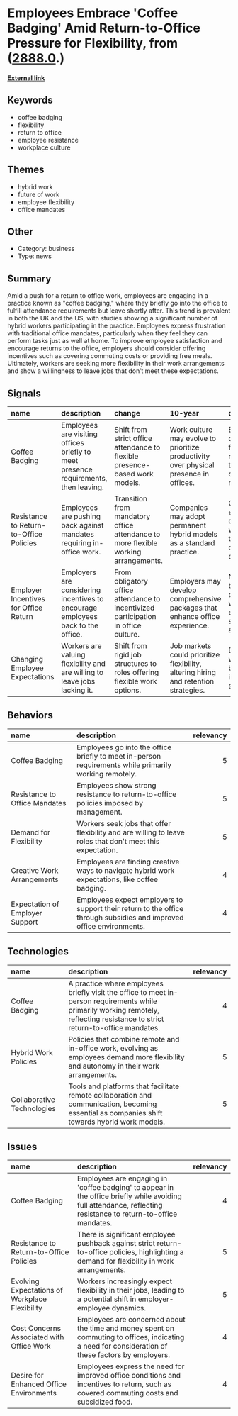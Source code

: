 # __Employees Embrace 'Coffee Badging' Amid Return-to-Office Pressure for Flexibility__, from ([2888.0](https://kghosh.substack.com/p/2888.0).)

__[External link](https://www.hcamag.com/us/specialization/employee-engagement/coffee-badging-the-new-workplace-trend-to-get-around-hybrid-policies/462121?utm_source=substack&utm_medium=email)__



## Keywords

* coffee badging
* flexibility
* return to office
* employee resistance
* workplace culture

## Themes

* hybrid work
* future of work
* employee flexibility
* office mandates

## Other

* Category: business
* Type: news

## Summary

Amid a push for a return to office work, employees are engaging in a practice known as "coffee badging," where they briefly go into the office to fulfill attendance requirements but leave shortly after. This trend is prevalent in both the UK and the US, with studies showing a significant number of hybrid workers participating in the practice. Employees express frustration with traditional office mandates, particularly when they feel they can perform tasks just as well at home. To improve employee satisfaction and encourage returns to the office, employers should consider offering incentives such as covering commuting costs or providing free meals. Ultimately, workers are seeking more flexibility in their work arrangements and show a willingness to leave jobs that don’t meet these expectations.

## Signals

| name                                    | description                                                                         | change                                                                             | 10-year                                                                               | driving-force                                                                  |   relevancy |
|:----------------------------------------|:------------------------------------------------------------------------------------|:-----------------------------------------------------------------------------------|:--------------------------------------------------------------------------------------|:-------------------------------------------------------------------------------|------------:|
| Coffee Badging                          | Employees are visiting offices briefly to meet presence requirements, then leaving. | Shift from strict office attendance to flexible presence-based work models.        | Work culture may evolve to prioritize productivity over physical presence in offices. | Employee desire for flexibility and resistance to traditional office mandates. |           4 |
| Resistance to Return-to-Office Policies | Employees are pushing back against mandates requiring in-office work.               | Transition from mandatory office attendance to more flexible working arrangements. | Companies may adopt permanent hybrid models as a standard practice.                   | Growing employee dissatisfaction with traditional office work expectations.    |           5 |
| Employer Incentives for Office Return   | Employers are considering incentives to encourage employees back to the office.     | From obligatory office attendance to incentivized participation in office culture. | Employers may develop comprehensive packages that enhance office experience.          | Need to balance productivity with employee satisfaction and flexibility.       |           3 |
| Changing Employee Expectations          | Workers are valuing flexibility and are willing to leave jobs lacking it.           | Shift from rigid job structures to roles offering flexible work options.           | Job markets could prioritize flexibility, altering hiring and retention strategies.   | Desire for work-life balance and improved job satisfaction.                    |           4 |

## Behaviors

| name                            | description                                                                                                          |   relevancy |
|:--------------------------------|:---------------------------------------------------------------------------------------------------------------------|------------:|
| Coffee Badging                  | Employees go into the office briefly to meet in-person requirements while primarily working remotely.                |           5 |
| Resistance to Office Mandates   | Employees show strong resistance to return-to-office policies imposed by management.                                 |           5 |
| Demand for Flexibility          | Workers seek jobs that offer flexibility and are willing to leave roles that don't meet this expectation.            |           5 |
| Creative Work Arrangements      | Employees are finding creative ways to navigate hybrid work expectations, like coffee badging.                       |           4 |
| Expectation of Employer Support | Employees expect employers to support their return to the office through subsidies and improved office environments. |           4 |

## Technologies

| name                       | description                                                                                                                                                                     |   relevancy |
|:---------------------------|:--------------------------------------------------------------------------------------------------------------------------------------------------------------------------------|------------:|
| Coffee Badging             | A practice where employees briefly visit the office to meet in-person requirements while primarily working remotely, reflecting resistance to strict return-to-office mandates. |           4 |
| Hybrid Work Policies       | Policies that combine remote and in-office work, evolving as employees demand more flexibility and autonomy in their work arrangements.                                         |           5 |
| Collaborative Technologies | Tools and platforms that facilitate remote collaboration and communication, becoming essential as companies shift towards hybrid work models.                                   |           5 |

## Issues

| name                                           | description                                                                                                                                                    |   relevancy |
|:-----------------------------------------------|:---------------------------------------------------------------------------------------------------------------------------------------------------------------|------------:|
| Coffee Badging                                 | Employees are engaging in 'coffee badging' to appear in the office briefly while avoiding full attendance, reflecting resistance to return-to-office mandates. |           4 |
| Resistance to Return-to-Office Policies        | There is significant employee pushback against strict return-to-office policies, highlighting a demand for flexibility in work arrangements.                   |           5 |
| Evolving Expectations of Workplace Flexibility | Workers increasingly expect flexibility in their jobs, leading to a potential shift in employer-employee dynamics.                                             |           5 |
| Cost Concerns Associated with Office Work      | Employees are concerned about the time and money spent on commuting to offices, indicating a need for consideration of these factors by employers.             |           4 |
| Desire for Enhanced Office Environments        | Employees express the need for improved office conditions and incentives to return, such as covered commuting costs and subsidized food.                       |           4 |